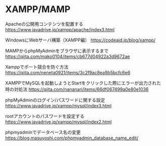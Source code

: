 # XAMPP/MAMP
Apacheの公開用コンテンツを配置する
https://www.javadrive.jp/xampp/apache/index3.html

WindowsにWebサーバ構築（XAMPP編）
https://codeaid.jp/blog/xampp/

MAMPからphpMyAdminをブラウザに表示するまで
https://qiita.com/mako0104/items/cb677d04922a3d9672ae

Xamppでポート競合を防ぐ方法 
https://qiita.com/neneta0921/items/3c2f9ac8ea9b5bcfc6e6

XAMPPでMySQLを起動しようとStartをクリックした際にエラーが出力された時の対処法 
https://qiita.com/nananari/items/66df067499a0e80e1036

phpMyAdminのログイン/パスワードに関する設定 
https://www.javadrive.jp/xampp/mysql/index3.html

rootアカウントのパスワードを設定する 
https://www.javadrive.jp/xampp/mysql/index2.html

phpmyadminでデータベース名の変更
https://blog.masuyoshi.com/phpmyadmin_database_name_edit/
